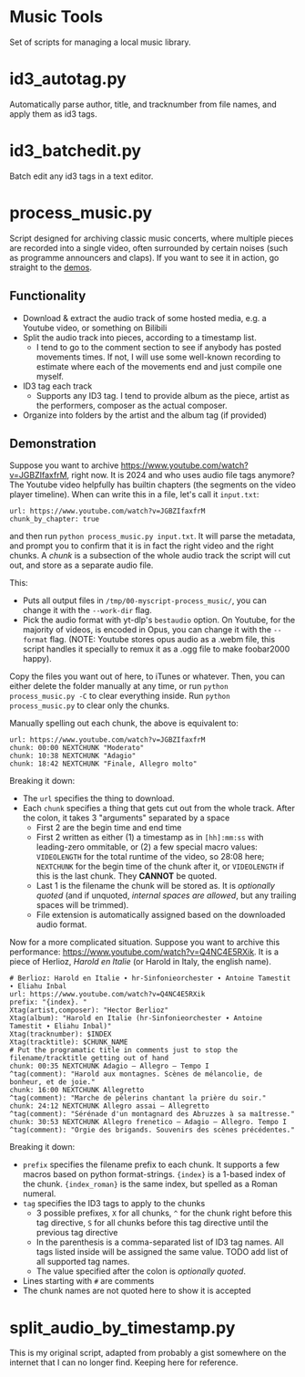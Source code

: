 # Music Tools

Set of scripts for managing a local music library.

# id3_autotag.py

Automatically parse author, title, and tracknumber from file names, and apply them as id3 tags.

# id3_batchedit.py

Batch edit any id3 tags in a text editor.

# process_music.py

Script designed for archiving classic music concerts, where multiple pieces are recorded into a single video, often surrounded by certain noises (such as programme announcers and claps). If you want to see it in action, go straight to the [demos](#demonstration).

## Functionality
- Download & extract the audio track of some hosted media, e.g. a Youtube video, or something on Bilibili
- Split the audio track into pieces, according to a timestamp list.
  - I tend to go to the comment section to see if anybody has posted movements times. If not, I will use some well-known recording to estimate where each of the movements end and just compile one myself.
- ID3 tag each track
  - Supports any ID3 tag. I tend to provide album as the piece, artist as the performers, composer as the actual composer.
- Organize into folders by the artist and the album tag (if provided)

## Demonstration
Suppose you want to archive https://www.youtube.com/watch?v=JGBZIfaxfrM, right now. It is 2024 and who uses audio file tags anymore? The Youtube video helpfully has builtin chapters (the segments on the video player timeline). When can write this in a file, let's call it `input.txt`:
```
url: https://www.youtube.com/watch?v=JGBZIfaxfrM
chunk_by_chapter: true
```
and then run `python process_music.py input.txt`. It will parse the metadata, and prompt you to confirm that it is in fact the right video and the right chunks. A *chunk* is a subsection of the whole audio track the script will cut out, and store as a separate audio file.

This:
- Puts all output files in `/tmp/00-myscript-process_music/`, you can change it with the `--work-dir` flag. 
- Pick the audio format with yt-dlp's `bestaudio` option. On Youtube, for the majority of videos, is encoded in Opus, you can change it with the `--format` flag. (NOTE: Youtube stores opus audio as a .webm file, this script handles it specially to remux it as a .ogg file to make foobar2000 happy).

Copy the files you want out of here, to iTunes or whatever. Then, you can either delete the folder manually at any time, or run `python process_music.py -C` to clear everything inside. Run `python process_music.py` to clear only the chunks.

Manually spelling out each chunk, the above is equivalent to:
```
url: https://www.youtube.com/watch?v=JGBZIfaxfrM
chunk: 00:00 NEXTCHUNK "Moderato"
chunk: 10:38 NEXTCHUNK "Adagio"
chunk: 18:42 NEXTCHUNK "Finale, Allegro molto"
```

Breaking it down:
- The `url` specifies the thing to download.
- Each `chunk` specifies a thing that gets cut out from the whole track. After the colon, it takes 3 "arguments" separated by a space
  - First 2 are the begin time and end time
  - First 2 written as either (1) a timestamp as in `[hh]:mm:ss` with leading-zero ommitable, or (2) a few special macro values: `VIDEOLENGTH` for the total runtime of the video, so 28:08 here; `NEXTCHUNK` for the begin time of the chunk after it, or `VIDEOLENGTH` if this is the last chunk. They **CANNOT** be quoted.
  - Last 1 is the filename the chunk will be stored as. It is *optionally quoted* (and if unquoted, *internal spaces are allowed*, but any trailing spaces will be trimmed).
  - File extension is automatically assigned based on the downloaded audio format.

Now for a more complicated situation. Suppose you want to archive this performance: https://www.youtube.com/watch?v=Q4NC4E5RXik. It is a piece of Herlioz, *Harold en Italie* (or Harold in Italy, the english name).
```
# Berlioz: Harold en Italie ∙ hr-Sinfonieorchester ∙ Antoine Tamestit ∙ Eliahu Inbal
url: https://www.youtube.com/watch?v=Q4NC4E5RXik
prefix: "{index}. "
Xtag(artist,composer): "Hector Berlioz"
Xtag(album): "Harold en Italie (hr-Sinfonieorchester ∙ Antoine Tamestit ∙ Eliahu Inbal)"
Xtag(tracknumber): $INDEX
Xtag(tracktitle): $CHUNK_NAME
# Put the programatic title in comments just to stop the filename/tracktitle getting out of hand
chunk: 00:35 NEXTCHUNK Adagio – Allegro – Tempo I
^tag(comment): "Harold aux montagnes. Scènes de mélancolie, de bonheur, et de joie."
chunk: 16:00 NEXTCHUNK Allegretto
^tag(comment): "Marche de pèlerins chantant la prière du soir."
chunk: 24:12 NEXTCHUNK Allegro assai – Allegretto
^tag(comment): "Sérénade d'un montagnard des Abruzzes à sa maîtresse."
chunk: 30:53 NEXTCHUNK Allegro frenetico – Adagio – Allegro. Tempo I
^tag(comment): "Orgie des brigands. Souvenirs des scènes précédentes."
```
Breaking it down:
- `prefix` specifies the filename prefix to each chunk. It supports a few macros based on python format-strings. `{index}` is a 1-based index of the chunk. `{index_roman}` is the same index, but spelled as a Roman numeral.
- `tag` specifies the ID3 tags to apply to the chunks
  - 3 possible prefixes, `X` for all chunks, `^` for the chunk right before this tag directive, `S` for all chunks before this tag directive until the previous tag directive
  - In the parenthesis is a comma-separated list of ID3 tag names. All tags listed inside will be assigned the same value. TODO add list of all supported tag names.
  - The value specified after the colon is *optionally quoted*.
- Lines starting with `#` are comments
- The chunk names are not quoted here to show it is accepted

# split_audio_by_timestamp.py

This is my original script, adapted from probably a gist somewhere on the internet that I can no longer find. Keeping here for reference.
